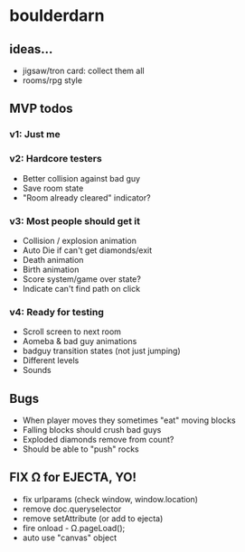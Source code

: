 # boulderdarn

## ideas...

- jigsaw/tron card: collect them all
- rooms/rpg style


## MVP todos

### v1: Just me
### v2: Hardcore testers

- Better collision against bad guy
- Save room state
- "Room already cleared" indicator?

### v3: Most people should get it

- Collision / explosion animation
- Auto Die if can't get diamonds/exit
- Death animation
- Birth animation
- Score system/game over state?
- Indicate can't find path on click

### v4: Ready for testing

- Scroll screen to next room
- Aomeba & bad guy animations
- badguy transition states (not just jumping)
- Different levels
- Sounds

## Bugs

- When player moves they sometimes "eat" moving blocks
- Falling blocks should crush bad guys
- Exploded diamonds remove from count?
- Should be able to "push" rocks


## FIX Ω for EJECTA, YO!

- fix urlparams (check window, window.location)
- remove doc.queryselector
- remove setAttribute (or add to ejecta)
- fire onload - Ω.pageLoad();
- auto use "canvas" object
